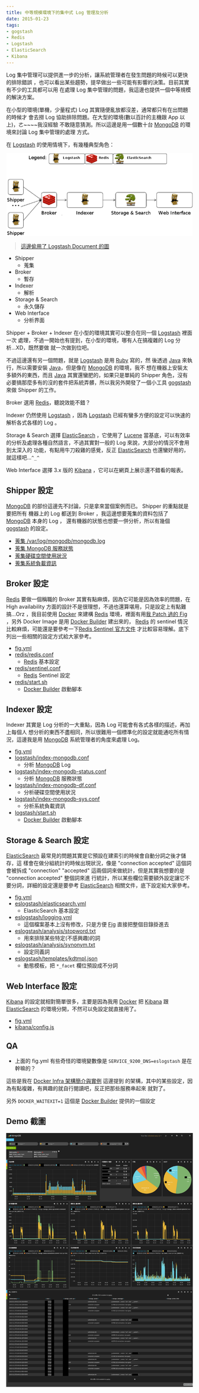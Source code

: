 ```yaml
---
title: 中等規模環境下的集中式 Log 管理及分析
date: 2015-01-23
tags:
- gogstash
- Redis
- Logstash
- ElasticSearch
- Kibana
---
```


[gogstash]: https://github.com/tsaikd/gogstash
[Logstash]: http://logstash.net/
[MongoDB]: http://www.mongodb.org/
[Ruby]: https://www.ruby-lang.org/zh_tw/
[Java]: https://java.com/zh_TW/
[Redis]: http://redis.io/
[ElasticSearch]: http://www.elasticsearch.org/
[Kibana]: http://www.elasticsearch.org/overview/kibana/
[Lucene]: http://lucene.apache.org/
[Docker]: https://www.docker.com/
[Docker Builder]: https://github.com/tsaikd/docker-builder
[Fig]: http://www.fig.sh/

Log 集中管理可以提供進一步的分析，讓系統管理者在發生問題的時候可以更快的排除錯誤
，也可以看出某些趨勢，提早做出一些可能有影響的決策。目前其實有不少的工具都可以用
在處理 Log 集中管理的問題，我這邊也提供一個中等規模的解決方案。

在小型的環境(單機，少量程式) Log 其實隨便亂放都沒差，通常都只有在出問題的時候才
會去撈 Log 協助排除問題。在大型的環境(數以百計的主機跟 App 以上)，ㄜ~~~~我沒經驗
不敢隨意猜測。所以這邊是用一個數十台 [MongoDB][] 的環境來討論 Log 集中管理的處理
方式。

在 [Logstash][] 的使用情境下，有幾種典型角色：

![](getting-started-centralized-overview-diagram.png)

> [這邊偷用了 Logstash Document 的圖](http://logstash.net/docs/1.1.1/tutorials/getting-started-centralized)

* Shipper
	* 蒐集
* Broker
	* 暫存
* Indexer
	* 解析
* Storage & Search
	* 永久儲存
* Web Interface
	* 分析界面

Shipper + Broker + Indexer 在小型的環境其實可以整合在同一個 [Logstash][] 裡面一次
處理，不過一開始也有提到，在小型的環境，哪有人在搞複雜的 Log 分析...XD，既然要做
就一次做到位吧。

不過這邊還有另一個問題，就是 [Logstash][] 是用 [Ruby][] 寫的，然
後透過 [Java][] 來執行，所以需要安裝 [Java][]，但是像在 [MongoDB][] 的環境，我不
想在機器上安裝太多額外的東西，而且 [Java][] 其實還蠻肥的，如果只是單純的 Shipper
角色，沒有必要搞那麼多有的沒的套件把系統弄髒，所以我另外開發了一個小工具 [gogstash][]
來做 Shipper 的工作。

Broker 選用 [Redis][]，聽說效能不錯？

Indexer 仍然使用 [Logstash][] ，因為 [Logstash][] 已經有蠻多方便的設定可以快速的
解析各式各樣的 Log 。

Storage & Search 選擇 [ElasticSearch][] ，它使用了 [Lucene][] 當基底，可以有效率
的分析及處理各種自然語言，不過其實對一般的 Log 來說，大部分的情況不會用到太深入的
功能，有點用牛刀殺雞的感覺，反正 [ElasticSearch][] 也還蠻好用的，就這樣吧...`^_^`

Web Interface 選擇 3.x 版的 [Kibana][] ，它可以在網頁上展示還不錯看的報表。

## Shipper 設定

[MongoDB][] 的部份這邊先不討論，只是拿來當個案例而已。 Shipper 的重點就是要把所有
機器上的 Log 都送到 Broker ，我這邊想要蒐集的資料包括了 [MongoDB][] 本身的 Log ，
還有機器的狀態也想要一併分析，所以有幾個 [gogstash][] 的設定。

* [蒐集 /var/log/mongodb/mongodb.log](gogstash/mongodb.json)
* [蒐集 MongoDB 服務狀態](gogstash/mongodb-status.json)
* [蒐集硬碟空間使用狀況](gogstash/mongodb-df.json)
* [蒐集系統負載資訊](gogstash/mongodb-sys.json)

## Broker 設定

[Redis][] 要做一個稱職的 Broker 其實有點麻煩，因為它可能是因為效率的問題，在
High availability 方面的設計不是很理想，不過也還算堪用，只是設定上有點難搞...Orz
，我目前使用 [Docker][] 來建構 [Redis][] 環境，裡面有用[我 Patch 過的 Fig](https://github.com/tsaikd/fig)
，另外 Docker Image 是用 [Docker Builder][] 建出來的， [Redis][] 的 sentinel 情況
比較麻煩，可能還是要參考一下[Redis Sentinel 官方文件](http://redis.io/topics/sentinel)
才比較容易理解。底下列出一些相關的設定方式給大家參考。

* [fig.yml](redis/fig.yml)
* [redis/redis.conf](redis/redis/redis.conf)
	* [Redis][] 基本設定
* [redis/sentinel.conf](redis/redis/sentinel.conf)
	* [Redis][] Sentinel 設定
* [redis/start.sh](redis/redis/start.sh)
	* [Docker Builder][] 啟動腳本

## Indexer 設定

Indexer 其實是 Log 分析的一大重點，因為 Log 可能會有各式各樣的描述，再加上每個人
想分析的東西不盡相同，所以很難用一個標準化的設定就能通吃所有情況，這邊我是用 [MongoDB][]
系統管理者的角度來處理 Log。

* [fig.yml](logstash/fig.yml)
* [logstash/index-mongodb.conf](logstash/logstash/index-mongodb.conf)
	* 分析 [MongoDB][] Log
* [logstash/index-mongodb-status.conf](logstash/logstash/index-mongodb-status.conf)
	* 分析 [MongoDB][] 服務狀態
* [logstash/index-mongodb-df.conf](logstash/logstash/index-mongodb-df.conf)
	* 分析硬碟空間使用狀況
* [logstash/index-mongodb-sys.conf](logstash/logstash/index-mongodb-sys.conf)
	* 分析系統負載資訊
* [logstash/start.sh](logstash/logstash/start.sh)
	* [Docker Builder][] 啟動腳本

## Storage & Search 設定

[ElasticSearch][] 最常見的問題其實是它預設在建索引的時候會自動分詞之後才儲存，這
樣會在做分組統計的時候出現狀況，像是 "connection accepted" 這個詞會被拆成 "connection"
"accepted" 這兩個詞來做統計，但是其實我想要的是 "connection accepted" 整個詞來進
行統計，所以某些欄位需要額外設定讓它不要分詞，詳細的設定還是要參考 [ElasticSearch][]
相關文件，底下設定給大家參考。

* [fig.yml](elasticsearch/fig.yml)
* [eslogstash/elasticsearch.yml](elasticsearch/eslogstash/elasticsearch.yml)
	* ElasticSearch 基本設定
* [eslogstash/logging.yml](elasticsearch/eslogstash/logging.yml)
	* 這個檔案基本上沒有修改，只是方便 [Fig][] 直接把整個目錄掛進去
* [eslogstash/analysis/stopword.txt](elasticsearch/eslogstash/analysis/stopword.txt)
	* 用來排除某些特定(不感興趣)的詞
* [eslogstash/analysis/synonym.txt](elasticsearch/eslogstash/analysis/synonym.txt)
	* 設定同義詞
* [eslogstash/templates/kdtmpl.json](elasticsearch/eslogstash/templates/kdtmpl.json)
	* 動態模板，把 `*_facet` 欄位預設成不分詞

## Web Interface 設定

[Kibana][] 的設定就相對簡單很多，主要是因為我用 [Docker][] 把 [Kibana][] 跟 [ElasticSearch][]
的環境分開，不然可以免設定就直接用了。

* [fig.yml](kibana/fig.yml)
* [kibana/config.js](./kibana/kibana/config.js)

## QA

* 上面的 fig.yml 有些奇怪的環境變數像是 `SERVICE_9200_DNS=eslogstash` 是在幹嘛的？

這些是我在 [Docker Infra 架構簡介與實例](../../2014/12-25-Docker-infra) 這邊提到
的架構，其中的某些設定，因為有點複雜，有興趣的就自行閱讀吧，反正把那些服務串起來
就對了。

另外 `DOCKER_WAITEXIT=1` 這個是 [Docker Builder][] 提供的一個設定

## Demo 截圖

![](kibana-demo.png)

